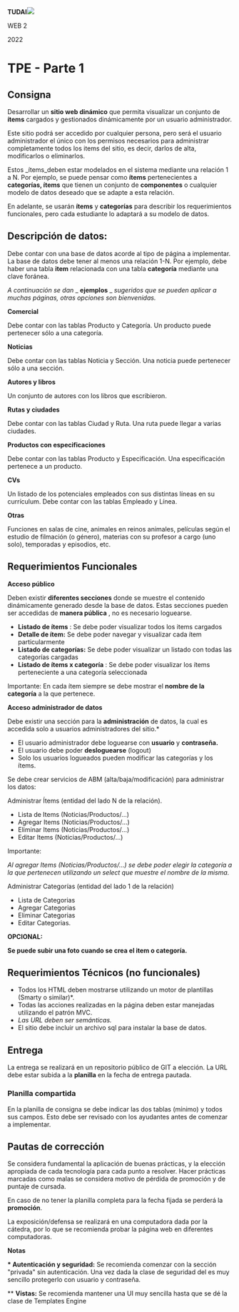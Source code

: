 **TUDAI**![](RackMultipart20220923-1-41ysxx_html_d8fdc5a56e863450.png)

WEB 2

2022

# TPE - Parte 1

## Consigna

Desarrollar un **sitio web dinámico** que permita visualizar un conjunto de **ítems** cargados y gestionados dinámicamente por un usuario administrador.

Este sitio podrá ser accedido por cualquier persona, pero será el usuario administrador el único con los permisos necesarios para administrar completamente todos los items del sitio, es decir, darlos de alta, modificarlos o eliminarlos.

Estos _ítems_deben estar modelados en el sistema mediante una relación 1 a N. Por ejemplo, se puede pensar como **ítems** pertenecientes a **categorías, ítems** que tienen un conjunto de **componentes** o cualquier modelo de datos deseado que se adapte a esta relación.

En adelante, se usarán **ítems** y **categorías** para describir los requerimientos funcionales, pero cada estudiante lo adaptará a su modelo de datos.

## Descripción de datos:

Debe contar con una base de datos acorde al tipo de página a implementar. La base de datos debe tener al menos una relación 1-N. Por ejemplo, debe haber una tabla **item** relacionada con una tabla **categoría** mediante una clave foránea.

_A continuación se dan_ _ **ejemplos** _ _sugeridos que se pueden aplicar a muchas páginas, otras opciones son bienvenidas._

**Comercial**

Debe contar con las tablas Producto y Categoría. Un producto puede pertenecer sólo a una categoría.

**Noticias**

Debe contar con las tablas Noticia y Sección. Una noticia puede pertenecer sólo a una sección.

**Autores y libros**

Un conjunto de autores con los libros que escribieron.

**Rutas y ciudades**

Debe contar con las tablas Ciudad y Ruta. Una ruta puede llegar a varias ciudades.

**Productos con especificaciones**

Debe contar con las tablas Producto y Especificación. Una especificación pertenece a un producto.

**CVs**

Un listado de los potenciales empleados con sus distintas líneas en su currículum. Debe contar con las tablas Empleado y Línea.

**Otras**

Funciones en salas de cine, animales en reinos animales, películas según el estudio de filmación (o género), materias con su profesor a cargo (uno solo), temporadas y episodios, etc.

## Requerimientos Funcionales

**Acceso público**

Deben existir **diferentes secciones** donde se muestre el contenido dinámicamente generado desde la base de datos. Estas secciones pueden ser accedidas de **manera pública** , no es necesario loguearse.

- **Listado de ítems** : Se debe poder visualizar todos los items cargados
- **Detalle de ítem:** Se debe poder navegar y visualizar cada ítem particularmente
- **Listado de categorías:** Se debe poder visualizar un listado con todas las categorías cargadas
- **Listado de ítems x categoría** : Se debe poder visualizar los ítems perteneciente a una categoría seleccionada

Importante: En cada ítem siempre se debe mostrar el **nombre de la categoría** a la que pertenece.

**Acceso administrador de datos**

Debe existir una sección para la **administración** de datos, la cual es accedida solo a usuarios administradores del sitio.\*

- El usuario administrador debe loguearse con **usuario** y **contraseña.**
- El usuario debe poder **desloguearse** (logout)
- Solo los usuarios logueados pueden modificar las categorías y los ítems.

Se debe crear servicios de ABM (alta/baja/modificación) para administrar los datos:

Administrar Ítems (entidad del lado N de la relación).

- Lista de Items (Noticias/Productos/…)
- Agregar Items (Noticias/Productos/…)
- Eliminar Items (Noticias/Productos/…)
- Editar Items (Noticias/Productos/…)

Importante:

_Al agregar Items (Noticias/Productos/…) se debe poder elegir la categoría a la que pertenecen utilizando un select que muestre el nombre de la misma._

Administrar Categorías (entidad del lado 1 de la relación)

- Lista de Categorias
- Agregar Categorias
- Eliminar Categorias
- Editar Categorias.

**OPCIONAL:**

**Se puede subir una foto cuando se crea el item o categoría.**

## Requerimientos Técnicos (no funcionales)

- Todos los HTML deben mostrarse utilizando un motor de plantillas (Smarty o similar)\*.
- Todas las acciones realizadas en la página deben estar manejadas utilizando el patrón MVC.
- _Las URL deben ser semánticas._
- El sitio debe incluir un archivo sql para instalar la base de datos.

## Entrega

La entrega se realizará en un repositorio público de GIT a elección. La URL debe estar subida a la **planilla** en la fecha de entrega pautada.

### **Planilla compartida**

En la planilla de consigna se debe indicar las dos tablas (mínimo) y todos sus campos. Esto debe ser revisado con los ayudantes antes de comenzar a implementar.

## Pautas de corrección

Se considera fundamental la aplicación de buenas prácticas, y la elección apropiada de cada tecnología para cada punto a resolver. Hacer prácticas marcadas como malas se considera motivo de pérdida de promoción y de puntaje de cursada.

En caso de no tener la planilla completa para la fecha fijada se perderá la **promoción**.

La exposición/defensa se realizará en una computadora dada por la cátedra, por lo que se recomienda probar la página web en diferentes computadoras.

**Notas**

**\* Autenticación y seguridad:** Se recomienda comenzar con la sección "privada" sin autenticación. Una vez dada la clase de seguridad del es muy sencillo protegerlo con usuario y contraseña.

\*\* **Vistas:** Se recomienda mantener una UI muy sencilla hasta que se dé la clase de Templates Engine